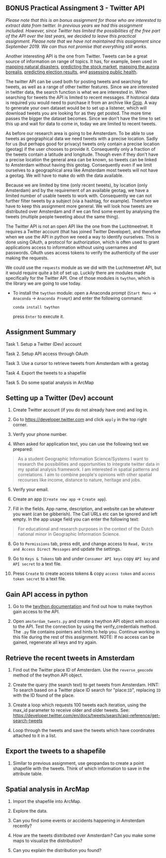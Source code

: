 ## BONUS Practical Assingment 3 - Twitter API

<i>Please note that this is an bonus assignment for those who are interested to extract data from twitter. In previous years we had this assignment included. However, since Twitter has limited the possibilities of the free part of the API over the last years, we decided to leave this practical assignment. Please note that we have not maintained this assignment since September 2019. We can thus not promise that everything still works.</i> 

Another interesting API is the one from Twitter. Tweets can be a great source of information on range of topics. It has, for example, been used in [mapping natural disasters](http://www.ra.ethz.ch/CDStore/www2010/www/p851.pdf), [predicting the stock market](https://arxiv.org/pdf/1010.3003&), [mapping the aurora borealis](http://onlinelibrary.wiley.com/doi/10.1002/2015GL063709/full), [predicting election results](https://www.aaai.org/ocs/index.php/ICWSM/ICWSM10/paper/viewFile/1441/1852), and [assessing public health](https://www.aaai.org/ocs/index.php/ICWSM/ICWSM11/paper/viewFile/2880/3264).

The twitter API can be used both for posting tweets and searching for tweets, as well as a range of other twitter features. Since we are interested in twitter data, the search function is what we are interested in. When searching for tweets the API is limited to recent messages. If historical data is required you would need to purchase it from an archive like [Gnip](https://gnip.com/historical/). A way to generate your own dataset would be to set up a listener, which will download tweets you are looking for as they get posted. The more time passes the bigger the dataset becomes. Since we don't have the time to set this up and wait for data to come in, today we are limited to recent tweets.

As before our research area is going to be Amsterdam. To be able to use tweets as geographical data we need tweets with a precise location. Sadly for us (but perhaps good for privacy) tweets only contain a precise location (geotag) if the user chooses to provide it. Consequently only a fraction of the tweets contain a latitude and longitude. Though even if they don't have a precise location the general area can be known, so tweets can be linked to Amsterdam without having this geotag. Consequently even if we limit ourselves to a geographical area like Amsterdam most tweets will not have a geotag. We will have to make do with the data available.

Because we are limited by time (only recent tweets), by location (only Amsterdam) and by the requirement of an available geotag, we have a limited number of usable tweets to work with. Consequently we can not further filter tweets by a subject (via a hashtag, for example). Therefore we have to keep this assignment more general. We will look how tweets are distributed over Amsterdam and if we can find some event by analysing the tweets (multiple people tweeting about the same thing).

The Twitter API is not an open API like the one from the Luchtmeetnet. It requires a Twitter account (that has joined Twitter Developer), and therefore when we use the API in python we need a way to identify ourselves. This is done using OAuth, a protocol for authorization, which is often used to grant applications access to information without using usernames and passwords. OAuth uses access tokens to verify the authenticity of the user making the requests.

We could use the `requests` module as we did with the Luchtmeetnet API, but it would require quite a bit of set up. Luckily there are modules made specifically for the Twitter API. One of those modules is `twython`, which is the library we are going to use today.

-   To install the `twython` module: open a Anaconda prompt (`Start Menu` -> `Anaconda` -> `Anaconda Prompt`) and enter the following command:

    `conda install twython`

    press `Enter` to execute it.


## Assignment Summary

Task 1. Setup a Twitter (Dev) account

Task 2. Setup API access through OAuth

Task 3. Use a cursor to retrieve tweets from Amsterdam with a geotag

Task 4. Export the tweets to a shapefile

Task 5. Do some spatial analysis in ArcMap

## Setting up a Twitter (Dev) account

1. Create Twitter account (if you do not already have one) and log in.

2. Go to https://developer.twitter.com and click `apply` in the top right corner.

3. Verify your phone number.

4. When asked for application text, you can use the following text we prepared:

> As a student Geographic Information Science/Systems I want to research the possibilities and opportunities to integrate twitter data in my spatial analysis framework. I am interested in spatial patterns and correlations. I aim to combine people's opinions with other spatial recourses like income, distance to nature, heritage and jobs.

5. Verify your email.

6. Create an app (`Create new app` -> `Create app`).

7. Fill in the fields. App name, description, and website can be whatever you want (can be gibberish). The Call URLs etc can be ignored and left empty. In the app usage field you can enter the following text:

> For educational and research purposes in the context of the Dutch national minor in Geographic Information Science.

8. Go to `Permissions` tab, press edit, and change access to `Read, Write and Access Direct Messages` and update the settings.

9. Go to `Keys & Tokens` tab and under `Consumer API keys` copy `API key` and `API secret` to a text file.

10. Press `Create` to create access tokens & copy `access token` and `access token secret` to a text file.

## Gain API access in python

1. Go to the [twython documentation](https://twython.readthedocs.io/en/latest/usage/basic_usage.html) and find out how to make twython gain access to the API.

2. Open `amsterdam_tweets.py` and create a twython API object with access to the API. Test the connection by using the verify_credentials method. The `.py` file contains pointers and hints to help you. Continue working in this file during the rest of this assignment. NOTE: If no access can be gained, regenerate all keys and try again.

## Retrieve the recent tweets in Amsterdam

1. Find out the Twitter place ID of Amsterdam. Use the `reverse_geocode` method of the twython API object.

2. Create the query (the search text) to get tweets from Amsterdam. HINT: To search based on a Twitter place ID search for "place:`ID`", replacing `ID` with the ID found of the place.

3. Create a loop which requests 100 tweets each iteration, using the max_id parameter to receive older and older tweets. See: https://developer.twitter.com/en/docs/tweets/search/api-reference/get-search-tweets

4. Loop through the tweets and save the tweets which have coordinates attached to it in a list.

## Export the tweets to a shapefile

1. Similar to previous assignment, use geopandas to create a point shapefile with the tweets. Think of which information to save in the attribute table.

## Spatial analysis in ArcMap

1. Import the shapefile into ArcMap.

2. Explore the data.

3. Can you find some events or accidents happening in Amsterdam recently?

4. How are the tweets distributed over Amsterdam? Can you make some maps to visualize the distribution?

5. Can you explain the distribution you found?

